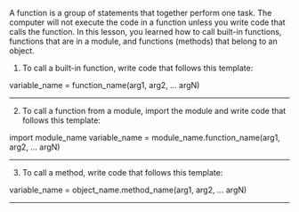 A function is a group of statements that together perform one task. The computer will not execute the code in a function unless you write code that calls the function. In this lesson, you learned how to call built-in functions, functions that are in a module, and functions (methods) that belong to an object.

1. To call a built-in function, write code that follows this template:

variable_name = function_name(arg1, arg2, … argN)

----------------------------------------------------------------
2. To call a function from a module, import the module and write code that follows this template:

import module_name
variable_name = module_name.function_name(arg1, arg2, … argN)

----------------------------------------------------------------
3. To call a method, write code that follows this template:

variable_name = object_name.method_name(arg1, arg2, … argN)



----------------------------------------------------------------